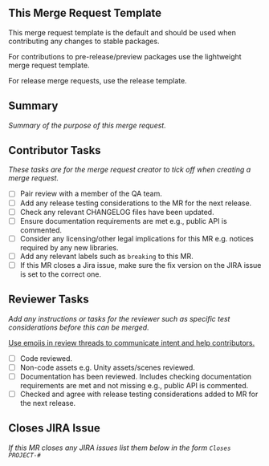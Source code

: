 ## This Merge Request Template

This merge request template is the default and should be used when contributing any changes to stable packages.

For contributions to pre-release/preview packages use the lightweight merge request template.

For release merge requests, use the release template.

## Summary

_Summary of the purpose of this merge request._

## Contributor Tasks

_These tasks are for the merge request creator to tick off when creating a merge request._

- [ ] Pair review with a member of the QA team.
- [ ] Add any release testing considerations to the MR for the next release.
- [ ] Check any relevant CHANGELOG files have been updated.
- [ ] Ensure documentation requirements are met e.g., public API is commented.
- [ ] Consider any licensing/other legal implications for this MR e.g. notices required by any new libraries.
- [ ] Add any relevant labels such as `breaking` to this MR.
- [ ] If this MR closes a Jira issue, make sure the fix version on the JIRA issue is set to the correct one.

## Reviewer Tasks

_Add any instructions or tasks for the reviewer such as specific test considerations before this can be merged._

[Use emojis in review threads to communicate intent and help contributors.](CONTRIBUTING.md#review-threads)

- [ ] Code reviewed.
- [ ] Non-code assets e.g. Unity assets/scenes reviewed.
- [ ] Documentation has been reviewed. Includes checking documentation requirements are met and not missing e.g., public API is commented.
- [ ] Checked and agree with release testing considerations added to MR for the next release.

## Closes JIRA Issue

_If this MR closes any JIRA issues list them below in the form `Closes PROJECT-#`_